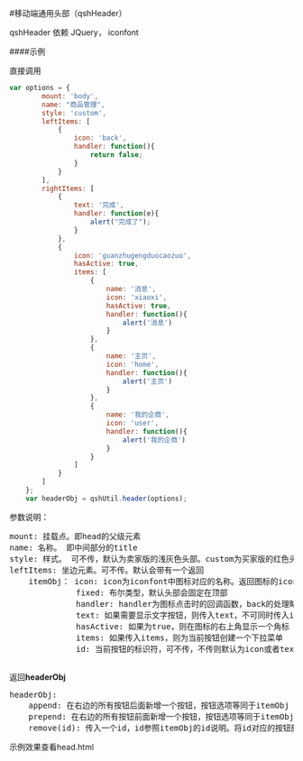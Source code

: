 #移动端通用头部（qshHeader）

qshHeader 依赖 JQuery， iconfont

####示例

直接调用

```js
var options = {
        mount: 'body',
        name: "商品管理",
        style: 'custom',
        leftItems: [
            {
                icon: 'back',
                handler: function(){
                    return false;
                }
            }
        ],
        rightItems: [
            {
                text: '完成',
                handler: function(e){
                    alert("完成了");
                }
            },
            {
                icon: 'guanzhugengduocaozuo',
                hasActive: true,
                items: [
                    {
                        name: '消息',
                        icon: 'xiaoxi',
                        hasActive: true,
                        handler: function(){
                            alert('消息')
                        }
                    },
                    {
                        name: '主页',
                        icon: 'home',
                        handler: function(){
                            alert('主页')
                        }
                    },
                    {
                        name: '我的企商',
                        icon: 'user',
                        handler: function(){
                            alert('我的企商')
                        }
                    }
                ]
            }
        ]
    };
    var headerObj = qshUtil.header(options);
```

参数说明：
<pre>
mount: 挂载点。即head的父级元素
name: 名称。 即中间部分的title
style: 样式。 可不传，默认为卖家版的浅灰色头部。custom为买家版的红色头部
leftItems: 坐边元素。可不传。默认会带有一个返回
    itemObj： icon: icon为iconfont中图标对应的名称。返回图标的icon固定为back。
              fixed: 布尔类型，默认头部会固定在顶部
              handler: handler为图标点击时的回调函数，back的处理略不同，back会默认调用history.back()。如果传入的handler返回false，则back不执行默认行为。
              text: 如果需要显示文字按钮，则传入text，不可同时传入icon
              hasActive: 如果为true，则在图标的右上角显示一个角标
              items: 如果传入items，则为当前按钮创建一个下拉菜单
              id: 当前按钮的标识符，可不传，不传则默认为icon或者text
             
</pre>

返回**headerObj**

<pre>
headerObj:
    append: 在右边的所有按钮后面新增一个按钮，按钮选项等同于itemObj
    prepend: 在右边的所有按钮前面新增一个按钮，按钮选项等同于itemObj
    remove(id): 传入一个id，id参照itemObj的id说明。将id对应的按钮删除
</pre>   

示例效果查看head.html